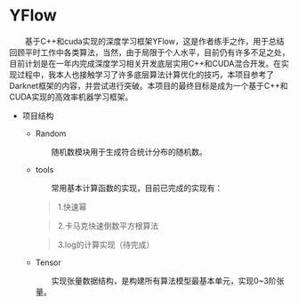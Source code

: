 # YFlow

&emsp;&emsp;基于C++和cuda实现的深度学习框架YFlow，这是作者练手之作，用于总结回顾平时工作中各类算法，当然，由于局限于个人水平，目前仍有许多不足之处，目前计划是在一年内完成深度学习相关开发底层实用C++和CUDA混合开发。在实现过程中，我本人也接触学习了许多底层算法计算优化的技巧，本项目参考了Darknet框架的内容，并尝试进行突破。本项目的最终目标是成为一个基于C++和CUDA实现的高效率机器学习框架。

+ 项目结构

    + Random
  
        &emsp;&emsp;随机数模块用于生成符合统计分布的随机数。
    + tools

        &emsp;&emsp;常用基本计算函数的实现，目前已完成的实现有：
        > 1.快速幂

        > 2.卡马克快速倒数平方根算法

        > 3.log的计算实现（待完成）

    + Tensor

        &emsp;&emsp;实现张量数据结构，是构建所有算法模型最基本单元，实现0~3阶张量。
